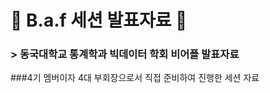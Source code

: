 # :cherry_blossom: B.a.f 세션 발표자료 :cherry_blossom:

### > 동국대학교 통계학과 빅데이터 학회 비어플 발표자료        
###4기 멤버이자 4대 부회장으로서 직접 준비하여 진행한 세션 자료
